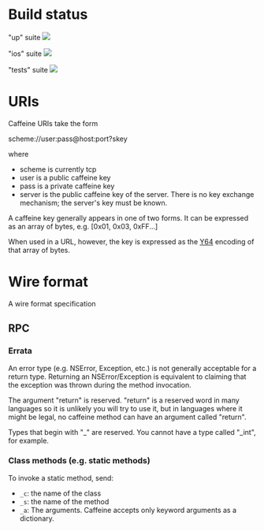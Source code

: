 # Build status

"up" suite <a href="http://teamcity.drewcrawfordapps.com:8111/viewType.html?buildTypeId=caffeine_Dockerup&guest=1">
<img src="http://teamcity.drewcrawfordapps.com:8111/app/rest/builds/buildType:(id:caffeine_Dockerup)/statusIcon"/>
</a>

"ios" suite <a href="http://teamcity.drewcrawfordapps.com:8111/viewType.html?buildTypeId=CaffeineIos_Analyze&guest=1">
<img src="http://teamcity.drewcrawfordapps.com:8111/app/rest/builds/buildType:(id:CaffeineIos_Analyze)/statusIcon"/>
</a>

"tests" suite <a href="http://teamcity.drewcrawfordapps.com:8111/viewType.html?buildTypeId=caffeine_Dockertests&guest=1">
<img src="http://teamcity.drewcrawfordapps.com:8111/app/rest/builds/buildType:(id:CaffeineIos_Analyze)/statusIcon"/>
</a>



# URIs

Caffeine URIs take the form

scheme://user:pass@host:port?skey

where

* scheme is currently tcp
* user is a public caffeine key
* pass is a private caffeine key
* server is the public caffeine key of the server.  There is no key exchange mechanism; the server's key must be known.

A caffeine key generally appears in one of two forms.  It can be expressed as an array of bytes, e.g. [0x01, 0x03, 0xFF...]

When used in a URL, however, the key is expressed as the [Y64](http://www.yuiblog.com/blog/2010/07/06/in-the-yui-3-gallery-base64-and-y64-encoding/) encoding of that array of bytes.    

# Wire format

A wire format specification

## RPC

### Errata

An error type (e.g. NSError, Exception, etc.) is not generally acceptable for a return type.  Returning an NSError/Exception is equivalent to claiming that the exception was thrown during the method invocation.

The argument "return" is reserved.  "return" is a reserved word in many languages so it is unlikely you will try to use it, but in languages where it might be legal, no caffeine method can have an argument called "return".

Types that begin with "_" are reserved.  You cannot have a type called "_int", for example.


### Class methods (e.g. static methods)

To invoke a static method, send:

* `_c`: the name of the class
* `_s`: the name of the method
* `_a`: The arguments.  Caffeine accepts only keyword arguments as a dictionary.

